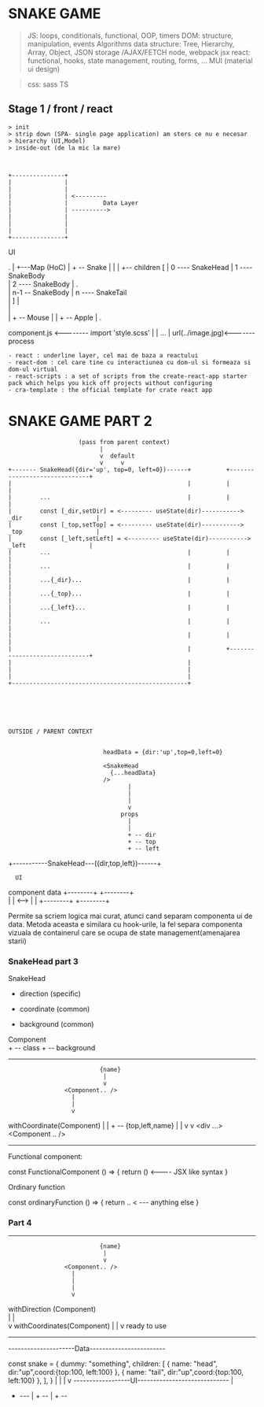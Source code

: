 # SNAKE GAME

  > JS: loops, conditionals, functional, OOP, timers
  > DOM: structure, manipulation, events
  > Algorithms 
  > data structure: Tree, Hierarchy, Array, Object, JSON
  > storage /AJAX/FETCH
  > node, webpack
  > jsx
  > react: functional, hooks, state management, routing, forms, ...
  > MUI (material ui design)

  > css: sass
  > TS

  ## Stage 1 / front / react 
    > init 
    > strip down (SPA- single page application) am sters ce nu e necesar 
    > hierarchy (UI,Model)
    > inside-out (de la mic la mare)



    +---------------+
    |               |
    |               |
    |               | <---------
    |               |          Data Layer
    |               | ---------->
    |               |
    |               |
    |               |
    +---------------+





  
  UI

  .
  |
  +---Map (HoC)
       |
       + -- Snake
       |     |
       |     +-- children [
       |                0 ---- SnakeHead
       |                1 ---- SnakeBody  
       |                2 ---- SnakeBody 
       |                .  
       |                n-1 -- SnakeBody
       |                n ---- SnakeTail         
       |             ]
       |           
       |            
       |
       + -- Mouse
       |
       |
       + -- Apple
       |
       .




  component.js <-------- import 'style.scss'
                   |
                   |           ...
                   |         url(../image.jpg)<-------
                  process





    - react : underline layer, cel mai de baza a reactului
    - react-dom : cel care tine cu interactiunea cu dom-ul si formeaza si dom-ul virtual
    - react-scripts : a set of scripts from the create-react-app starter pack which helps you kick off projects without configuring
    - cra-template : the official template for crate react app



    


# SNAKE GAME PART 2

                        (pass from parent context)
                              |
                              v  default
                              v     v
    +------- SnakeHead({dir='up', top=0, left=0})------+          +------------------------------+
    |                                                  |          |                              |
    |        ...                                       |          |                              |
    |        const [_dir,setDir] = <--------- useState(dir)-----------> _dir                     |
    |        const [_top,setTop] = <--------- useState(dir)-----------> _top                     |
    |        const [_left,setLeft] = <--------- useState(dir)-----------> _left                  |
    |        ...                                       |          |                              |
    |        ...                                       |          |                              |
    |        ...{_dir}...                              |          |                              |
    |        ...{_top}...                              |          |                              |
    |        ...{_left}...                             |          |                              |
    |        ...                                       |          |                              |
    |                                                  |          |                              |
    |                                                  |          +------------------------------+
    |                                                  |
    |                                                  |
    |                                                  |
    +--------------------------------------------------+






    OUTSIDE / PARENT CONTEXT 


                               headData = {dir:'up',top=0,left=0}

                               <SnakeHead 
                                 {...headData}
                               />
                                      |
                                      |
                                      |
                                      v
                                    props
                                      |
                                      |
                                      + -- dir
                                      + -- top
                                      + -- left

  +-----------SnakeHead---({dir,top,left})------+





      UI
  component          data
  +--------+      +--------+   
  |        | <--> |        |
  +--------+      +--------+ 
  
  Permite sa scriem logica mai curat, atunci cand separam componenta ui de data.
  Metoda aceasta e similara cu hook-urile, la fel separa componenta vizuala de containerul care se ocupa de state management(amenajarea starii)







### SnakeHead part 3

SnakeHead 

  + direction (specific)

  + coordinate (common)
  + background (common)


  Component 
        \
        + -- class
        + -- background


-----------------------------------------------

                              {name}
                               |
                               v
                    <Component.. />
                      |
                      |
                      v
   withCoordinate(Component)
                      |
                      |    + -- {top,left,name}
                      |    |
                      v    v
                    <div ...>
                      <Component .. />
                    </div>



---------------------------------------------
Functional component:

const FunctionalComponent () => {
  return () <---- JSX like syntax
}

Ordinary function

const ordinaryFunction () => {
  return .. < --- anything else 
}


### Part 4
-----------------------------------------------

                              {name}
                               |
                               v
                    <Component.. />
                      |
                      |
                      |
                      v
withDirection (Component)                      
                      |
                      |    
                      v
withCoordinates(Component)
                      |
                      |
                      v
                  ready to use




---------------------------------------------------


---------------------Data------------------------

const snake = {
  dummy: "something",
  children: [
    { name: "head", dir:"up",coord:{top:100, left:100} },
    { name: "tail", dir:"up",coord:{top:100, left:100} },
  ],
}
      |
      |
      |
      v
------------------UI-----------------------------
<Snake  props     />
  |
  + --- <Component />
           |
           + -- <SnakeHead />
           |
           + -- <SnakeTail />